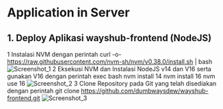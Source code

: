 # Application in Server
## 1. Deploy Aplikasi wayshub-frontend (NodeJS)
1 Instalasi NVM dengan perintah
curl -o- https://raw.githubusercontent.com/nvm-sh/nvm/v0.38.0/install.sh | bash
![Screenshot_1](https://github.com/wilsonakbar/devops18-dumbways-WilsonAkbar/assets/132327628/217cb3f6-1ae1-46fb-b16c-3e13f4ff6130)
2 Eksekusi NVM dan Instalasi NodeJS v14 dan V16 serta gunakan V16 dengan perintah
exec bash
nvm install 14
nvm install 16
nvm use 16
![Screenshot_2](https://github.com/wilsonakbar/devops18-dumbways-WilsonAkbar/assets/132327628/31c361d2-d1c6-4dbc-8b82-c3d9fbd91da6)
3 Clone Repository pada Git yang telah disediakan dengan perintah
git clone https://github.com/dumbwaysdew/wayshub-frontend.git
![Screenshot_3](https://github.com/wilsonakbar/devops18-dumbways-WilsonAkbar/assets/132327628/b36d45f2-1dfc-46b0-b57d-9956d4be1c89)

